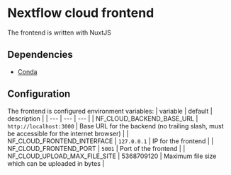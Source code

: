 # Nextflow cloud frontend
The frontend is written with NuxtJS

## Dependencies
* [Conda](https://docs.conda.io/en/latest/)

## Configuration
The frontend is configured environment variables:
| variable | default | description |
| --- | --- | --- |
| NF_CLOUD_BACKEND_BASE_URL | `http://localhost:3000` | Base URL for the backend (no trailing slash, must be accessible for the internet browser) |
| NF_CLOUD_FRONTEND_INTERFACE | `127.0.0.1` | IP for the frontend |
| NF_CLOUD_FRONTEND_PORT | `5001` | Port of the frontend |
| NF_CLOUD_UPLOAD_MAX_FILE_SITE | 5368709120 | Maximum file size which can be uploaded in bytes | 
